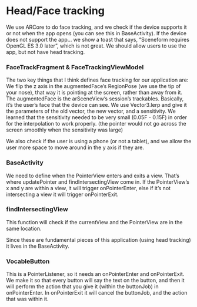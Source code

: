 # Head/Face tracking

We use ARCore to do face tracking, and we check if the device supports it or not when the app opens (you can see this in BaseActivity). If the device does not support the app… we show a toast that says, “Sceneform requires OpenGL ES 3.0 later”, which is not great. We should allow users to use the app, but not have head tracking.

### FaceTrackFragment & FaceTrackingViewModel
The two key things that I think defines face tracking for our application are:
We flip the z axis in the augmentedFace’s RegionPose (we use the tip of your nose), that way it is pointing at the screen, rather than away from it. The augmentedFace is the arSceneView’s session’s trackables. Basically, it’s the user’s face that the device can see.
We use Vector3.lerp and give it the parameters of the old vector, the new vector, and a sensitivity. We learned that the sensitivity needed to be very small (0.05F - 0.15F) in order for the interpolation to work properly. (the pointer would not go across the screen smoothly when the sensitivity was large)

We also check if the user is using a phone (or not a tablet), and we allow the user more space to move around in the y axis if they are.

### BaseActivity
We need to define when the PointerView enters and exits a view. That’s where updatePointer and findIntersectingView come in. If the PointerView’s x and y are within a view, it will trigger onPointerEnter, else if it’s not intersecting a view it will trigger onPointerExit.

### findIntersectingView
This function will check if the currentView and the PointerView are in the same location.

Since these are fundamental pieces of this application (using head tracking) it lives in the BaseActivity.

### VocableButton
This is a PointerListener, so it needs an onPointerEnter and onPointerExit. We make it so that every button will say the text on the button, and then it will perform the action that you give it (within the buttonJob) in onPointerEnter. In onPointerExit it will cancel the buttonJob, and the action that was within it.